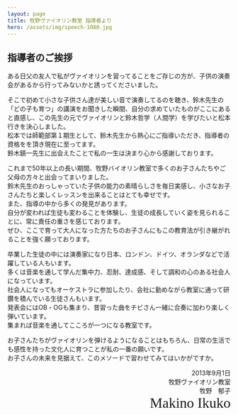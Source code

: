 ```yaml
---
layout: page
title: 牧野ヴァイオリン教室 指導者より
hero: /assets/img/speech-1080.jpg
---
```


## 指導者のご挨拶
ある日父の友人で私がヴァイオリンを習ってることをご存じの方が、子供の演奏会があるから行ってみないかと誘ってくださいました。

そこで初めて小さな子供さん達が美しい音で演奏してるのを聴き、鈴木先生の「どの子も育つ」の講演をお聞きした瞬間、自分の求めていたものがここにあると直感し、この先生の元でヴァイオリンと鈴木哲学（人間学）を学びたいと松本行きを決心しました。<br>
松本では師範部第１期生として、鈴木先生から熱心にご指導いただき、指導者の資格をを頂き現在に至ってます。<br>
鈴木鎮一先生に出会えたことで私の一生は決まり心から感謝しております。

これまで50年以上の長い期間、牧野バイオリン教室で多くのお子さんたちやご父母の方々と出会ってまいりました。<br>
鈴木先生のおっしゃっていた子供の能力の素晴らしさを毎日実感し、小さなお子さんたちと楽しくレッスンを出来ることはとても幸せです。<br>
また、指導の中から多くの発見があります。<br>
自分が変われば生徒も変わることを体験し、生徒の成長していく姿を見られることに、常に責任の重さを感じております。<br>
ぜひ、ここで育って大人になった方たちのお子さんにもこの教育法が引き継がれることを強く願っております。

卒業した生徒の中には演奏家になり日本、ロンドン、ドイツ、オランダなどで活躍している人もいます。<br>
多くは音楽を通して学んだ集中力、忍耐、達成感、そして調和の心のある社会人になっています。<br>
社会人になってもオーケストラに参加したり、会社に勤めながら教室に通って研鑽を積んでいる生徒さんもいます。<br>
発表会にはOB・OGも集まり、昔習った曲をチビさん一緒に合奏に加わり楽しく弾いています。<br>
集まれば音楽を通してこころが一つになる教室です。

お子さんたちがヴァイオリンを弾けるようになることはもちろん、日常の生活でも感性を持った文化人に育つことが私の一番の願いです。<br>
お子さんの未来を見据えて、このメソードで習わせてみてはいかがですか。

<p style="text-align:right">
    2013年9月1日<br>
    牧野ヴァイオリン教室<br>
    牧野　郁子<br>
    <span style="font-family: 'Rouge Script', cursive; font-size: 2rem;">
        Makino Ikuko
    </span>
</p>